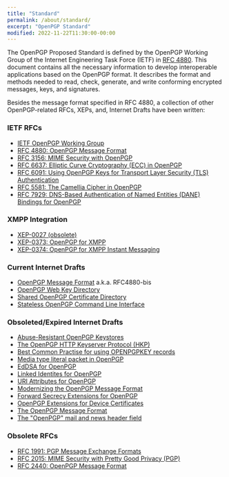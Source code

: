 ```yaml
---
title: "Standard"
permalink: /about/standard/
excerpt: "OpenPGP Standard"
modified: 2022-11-22T11:30:00-00:00
---
```


The OpenPGP Proposed Standard is defined by the OpenPGP Working Group of the Internet Engineering Task Force (IETF) in [RFC 4880](https://tools.ietf.org/html/rfc4880).
This document contains all the necessary information to develop interoperable applications based on the OpenPGP format.
It describes the format and methods needed to read, check, generate, and write conforming encrypted messages, keys, and signatures.

Besides the message format specified in RFC 4880, a collection of other OpenPGP-related RFCs, XEPs, and, Internet Drafts have been written:

### IETF RFCs
* [IETF OpenPGP Working Group](https://datatracker.ietf.org/wg/openpgp/charter/)
* [RFC 4880: OpenPGP Message Format](https://tools.ietf.org/html/rfc4880)
* [RFC 3156: MIME Security with OpenPGP](https://tools.ietf.org/html/rfc3156)
* [RFC 6637: Elliptic Curve Cryptography (ECC) in OpenPGP](https://tools.ietf.org/html/rfc6637)
* [RFC 6091: Using OpenPGP Keys for Transport Layer Security (TLS) Authentication](https://tools.ietf.org/html/rfc6091)
* [RFC 5581: The Camellia Cipher in OpenPGP](https://tools.ietf.org/html/rfc5581)
* [RFC 7929: DNS-Based Authentication of Named Entities (DANE) Bindings for OpenPGP](https://tools.ietf.org/html/rfc7929)

### XMPP Integration
* [XEP-0027 (obsolete)](https://www.xmpp.org/extensions/xep-0027.html)
* [XEP-0373: OpenPGP for XMPP](https://www.xmpp.org/extensions/xep-0373.html)
* [XEP-0374: OpenPGP for XMPP Instant Messaging](https://www.xmpp.org/extensions/xep-0374.html)

### Current Internet Drafts
* [OpenPGP Message Format](https://datatracker.ietf.org/doc/draft-ietf-openpgp-crypto-refresh/) a.k.a. RFC4880-bis
* [OpenPGP Web Key Directory](https://datatracker.ietf.org/doc/draft-koch-openpgp-webkey-service/)
* [Shared OpenPGP Certificate Directory](https://datatracker.ietf.org/doc/draft-nwjw-openpgp-cert-d/)
* [Stateless OpenPGP Command Line Interface](https://datatracker.ietf.org/doc/draft-dkg-openpgp-stateless-cli/)

### Obsoleted/Expired Internet Drafts
* [Abuse-Resistant OpenPGP Keystores](https://datatracker.ietf.org/doc/html/draft-dkg-openpgp-abuse-resistant-keystore)
* [The OpenPGP HTTP Keyserver Protocol (HKP)](https://tools.ietf.org/html/draft-shaw-openpgp-hkp-00)
* [Best Common Practise for using OPENPGPKEY records](https://tools.ietf.org/html/draft-ietf-dane-openpgpkey-usage-01)
* [Media type literal packet in OpenPGP](https://tools.ietf.org/html/draft-moscaritolo-openpgp-literal-01)
* [EdDSA for OpenPGP](https://tools.ietf.org/html/draft-koch-eddsa-for-openpgp-04)
* [Linked Identites for OpenPGP](https://tools.ietf.org/html/draft-vb-openpgp-linked-ids-01)
* [URI Attributes for OpenPGP](https://tools.ietf.org/html/draft-vb-openpgp-uri-attribute-01)
* [Modernizing the OpenPGP Message Format](https://tools.ietf.org/html/draft-ford-openpgp-format-00)
* [Forward Secrecy Extensions for OpenPGP](https://tools.ietf.org/html/draft-brown-pgp-pfs-03)
* [OpenPGP Extensions for Device Certificates](https://tools.ietf.org/html/draft-atkins-openpgp-device-certificates-04)
* [The OpenPGP Message Format](https://tools.ietf.org/html/draft-bray-pgp-message-00)
* [The "OpenPGP" mail and news header field](https://tools.ietf.org/html/draft-josefsson-openpgp-mailnews-header-07)

### Obsolete RFCs
* [RFC 1991: PGP Message Exchange Formats](https://tools.ietf.org/html/rfc1991)
* [RFC 2015: MIME Security with Pretty Good Privacy (PGP)](https://tools.ietf.org/html/rfc2015)
* [RFC 2440: OpenPGP Message Format](https://tools.ietf.org/html/rfc2440)
